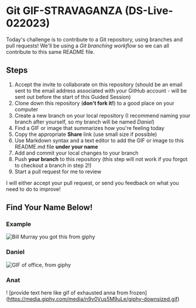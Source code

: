 # Git GIF-STRAVAGANZA (DS-Live-022023)

Today's challenge is to contribute to a Git repository, using branches and pull requests! We'll be using a *Git branching workflow* so we can all contribute to this same README file.

## Steps

1. Accept the invite to collaborate on this repository (should be an email sent to the email address associated with your GitHub account - will be sent out before the start of this Guided Session)
2. Clone down this repository (**don't fork it!**) to a good place on your computer
3. Create a new branch on your local repository (I recommend naming your branch after yourself, so my branch will be named _Daniel_)
4. Find a GIF or image that summarizes how you're feeling today
5. Copy the appropriate **Share** link (use small size if possible)
5. Use Markdown syntax and a text editor to add the GIF or image to this README.md file **under your name**
6. Add and commit your local changes to your branch
7. Push **your branch** to this repository (this step will not work if you forgot to checkout a branch in step 2!)
8. Start a pull request for me to review

I will either accept your pull request, or send you feedback on what you need to do to improve!

## Find Your Name Below!

### Example

![Bill Murray you got this from giphy](https://media.giphy.com/media/11F0d3IVhQbreE/giphy.gif)

### Daniel

![GIF of office, from giphy](https://media.giphy.com/media/8szve9QiAu0qePmtLE/giphy-downsized.gif)



### Anat

! [provide text here like gif of exhausted anna from frozen] (https://media.giphy.com/media/n9v0Vus5M9uLe/giphy-downsized.gif)


